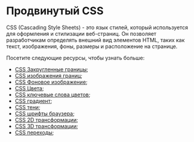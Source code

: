 # Продвинутый CSS

CSS (Cascading Style Sheets) - это язык стилей, который используется для оформления и стилизации веб-страниц. Он позволяет разработчикам определять внешний вид элементов HTML, таких как текст, изображения, фоны, размеры и расположение на странице.

Посетите следующие ресурсы, чтобы узнать больше:

- [CSS Закругленные границы](3.1%20CSS%20Border%20Radius/README.md);
- [CSS изображения границ](3.2%20CSS%20Border%20Images/README.md);
- [CSS Фоновое изображение](3.3%20CSS%20Backgrounds/README.md);
- [CSS Цвета](3.4%20CSS%20Colors/README.md);
- [CSS ключевые слова цветов](3.5%20CSS%20Color%20Keywords/README.md);
- [CSS градиент](3.6%20CSS%20Gradients/README.md);
- [CSS тени](3.7%20CSS%20Shadows/README.md);
- [CSS шрифты браузера](3.8%20CSS%20Web%20Fonts/README.md);
- [CSS 2D трансформации](3.9%20CSS%202D%20Transforms/README.md);
- [CSS 3D трансформации](3.10%20CSS%203D%20Transforms/README.md);
- [CSS переходы](3.11%20CSS%20Transitions/README.md);